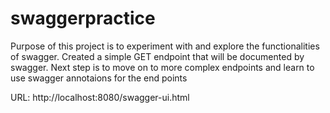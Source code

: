 # swaggerpractice
Purpose of this project is to experiment with and explore the functionalities of swagger.
Created a simple GET endpoint that will be documented by swagger. Next step is to move on to more complex endpoints and learn to use swagger annotaions for 
the end points

URL: http://localhost:8080/swagger-ui.html
